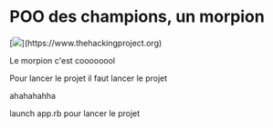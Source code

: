 
<h1> POO des champions, un morpion </h1>
[<img src="https://www.thehackingproject.org/assets/favicon/favicon-32x32-804b12d1c41c60fe721477b7c3b0a32811dc610580dd40ac92f1cc04cbd05ca4.png">](https://www.thehackingproject.org) 


Le morpion c'est coooooool

Pour lancer le projet il faut lancer le projet


ahahahahha

launch app.rb pour lancer le projet
